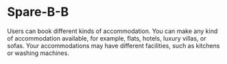 # Spare-B-B
Users can book different kinds of accommodation. You can make any kind of accommodation  available, for example, flats, hotels, luxury villas, or sofas. Your accommodations may have different facilities, such as kitchens or washing machines.
